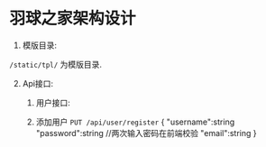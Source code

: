 羽球之家架构设计
===============

1. 模版目录:

`/static/tpl/` 为模版目录.

2. Api接口:

	1. 用户接口:

	1. 添加用户
		`PUT /api/user/register`
		{
			"username":string
			"password":string  //两次输入密码在前端校验
			"email":string
		}



　　